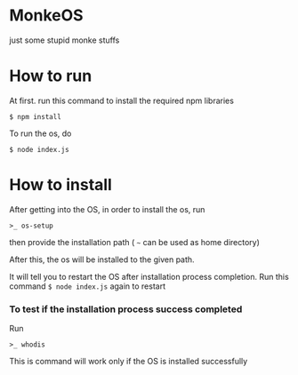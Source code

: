 # MonkeOS
just some stupid monke stuffs

# How to run
At first. run this command to install the required npm libraries
```
$ npm install
```

To run the os, do
```
$ node index.js
```

# How to install
After getting into the OS, in order to install the os, run
```
>_ os-setup
```
then provide the installation path ( `~` can be used as home directory)

After this, the os will be installed to the given path.

It will tell you to restart the OS after installation process completion. Run this command `$ node index.js` again to restart

### To test if the installation process success completed
Run
```
>_ whodis
```
This is command will work only if the OS is installed successfully
